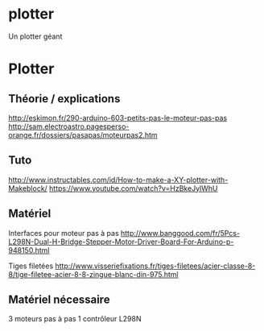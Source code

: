 # plotter
Un plotter géant

# Plotter

## Théorie / explications

http://eskimon.fr/290-arduino-603-petits-pas-le-moteur-pas-pas
http://sam.electroastro.pagesperso-orange.fr/dossiers/pasapas/moteurpas2.htm

## Tuto

http://www.instructables.com/id/How-to-make-a-XY-plotter-with-Makeblock/
https://www.youtube.com/watch?v=HzBkeJylWhU


## Matériel

Interfaces pour moteur pas à pas
http://www.banggood.com/fr/5Pcs-L298N-Dual-H-Bridge-Stepper-Motor-Driver-Board-For-Arduino-p-948150.html

Tiges filetées
http://www.visseriefixations.fr/tiges-filetees/acier-classe-8-8/tige-filetee-acier-8-8-zingue-blanc-din-975.html



## Matériel nécessaire

3 moteurs pas à pas
1 contrôleur L298N


